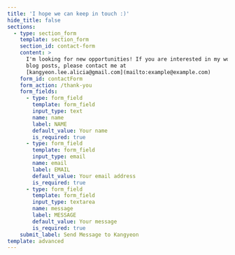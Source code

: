 ```yaml
---
title: 'I hope we can keep in touch :)'
hide_title: false
sections:
  - type: section_form
    template: section_form
    section_id: contact-form
    content: >
      I'm looking for new opportunities! If you are interested in my works or
      blog posts, please contact me at
      [kangyeon.lee.alicia@gmail.com](mailto:example@example.com)
    form_id: contactForm
    form_action: /thank-you
    form_fields:
      - type: form_field
        template: form_field
        input_type: text
        name: name
        label: NAME
        default_value: Your name
        is_required: true
      - type: form_field
        template: form_field
        input_type: email
        name: email
        label: EMAIL
        default_value: Your email address
        is_required: true
      - type: form_field
        template: form_field
        input_type: textarea
        name: message
        label: MESSAGE
        default_value: Your message
        is_required: true
    submit_label: Send Message to Kangyeon
template: advanced
---
```

